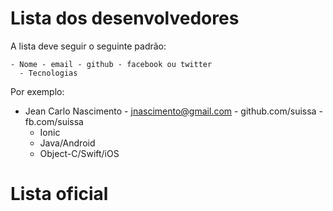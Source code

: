 # Lista dos desenvolvedores


A lista deve seguir o seguinte padrão:

```
- Nome - email - github - facebook ou twitter
  - Tecnologias
```

Por exemplo:

- Jean Carlo Nascimento - jnascimento@gmail.com - github.com/suissa - fb.com/suissa
  - Ionic
  - Java/Android
  - Object-C/Swift/iOS

# Lista oficial